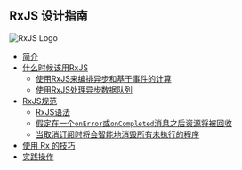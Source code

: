 ## RxJS 设计指南

<img style="display: block; margin: 0 auto; clear: right;"
  src="https://raw.githubusercontent.com/Reactive-Extensions/RxJS/master/doc/designguidelines/images/984368.png"
  alt="RxJS Logo">

* [简介](introduction.md)
* [什么时候该用RxJS](when.md)
  * [使用RxJS来编排异步和基于事件的计算](when.md#use-rxjs-for-orchestrating-asynchronous-and-event-based-computations)
  * [使用RxJS处理异步数据队列](when.md#use-rxjs-to-deal-with-asynchronous-sequences-of-data)
* [RxJS规范](contract.md)
  * [RxJS语法](contract.md#assume-the-rxjs-grammar)
  * [假定在一个`onError`或`onCompleted`消息之后资源将被回收](contract.md#assume-resources-are-cleaned-up-after-an-onerror-or-oncompleted-message)
  * [当取消订阅时将会智能地消毁所有未执行的程序](contract.md#assume-a-best-effort-to-stop-all-outstanding-work-on-unsubscribe)
* [使用 Rx 的技巧](using.md)
* [实践操作](implementations.md)

<!-- 1. Introduction
2. When to use RxJS
  1. Use RxJS for orchestrating asynchronous and event-based computations
  2. Use RxJS to deal with asynchronous sequences of data
3. The RxJS contract
  1. Assume the RxJS Grammar
  2. Assume resources are cleaned up after an `onError` or `onCompleted` messages
  3. Assume a best effort to stop all outstanding work on Unsubscribe
4. Using RxJS
  1. Consider drawing a Marble-diagram
  2. Consider passing multiple arguments to `subscribe`
  3. Consider passing a specific scheduler to concurrency introducing operators
  4. Call the `observeOn` operator as late and in as few
  5. Consider limiting buffers
  6. Make side-effects explicit using the `do`/`tap` operator
  7. Assume messages can come through until unsubscribe has completed
  8. Use the Publish operator to share side-effects
5. Operator implementations
  1. Implement new operators by composing existing operators
  2. Implement custom operators using `Observable.create`
  3. Protect calls to user code from within an operator
  4. `subscribe` implementations should not throw
  5. `onError` messages should have abort semantics
  6. Parameterize concurrency by providing a scheduler argument
  7. Provide a default scheduler
  8. The scheduler should be the last argument to the operator
  9. Avoid introducing concurrency
  10. Hand out all disposables instances created inside the operator to consumers
  11. Operators should not block
  12. Avoid deep stacks caused by recursion in operators
  13. Argument validation should occur outside `Observable.create`
  14. Unsubscription should be idempotent
  15. Unsubscription should not throw
  16. Custom Observable implementations should follow the Rx contract
  17. Operator implementations should follow guidelines for Rx usage -->
